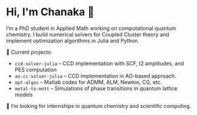 # Hi, I'm Chanaka 👋

I’m a PhD student in Applied Math working on computational quantum chemistry. I build numerical solvers for Coupled Cluster theory and implement optimization algorithms in Julia and Python.

🔬 Current projects:
- `ccd-solver-julia` – CCD implementation with SCF, t2 amplitudes, and PES computation
- `ao-cc-solver-julia` – CCD implementation in AO-based approach.
- `opt-algos` – Matlab codes for ADMM, ALM, Newton, CG, etc.
- `metal-to-mott` – Simulations of phase transitions in quantum lattice models

🚀 I’m looking for internships in quantum chemistry and scientific computing.
